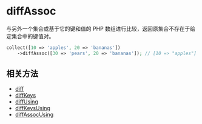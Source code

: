 # diffAssoc

与另外一个集合或基于它的键和值的 PHP 数组进行比较，返回原集合不存在于给定集合中的键值对。

```php
collect([10 => 'apples', 20 => 'bananas'])
    ->diffAssoc([30 => 'pears', 20 => 'bananas']); // [10 => "apples"]
```

## 相关方法

- [diff](diff.md)
- [diffKeys](diffKeys.md)
- [diffUsing](diffUsing.md)
- [diffKeysUsing](diffKeysUsing.md)
- [diffAssocUsing](diffAssocUsing.md)
